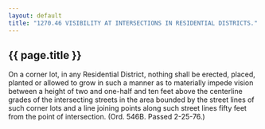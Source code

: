 ---
layout: default 
title: "1270.46 VISIBILITY AT INTERSECTIONS IN RESIDENTIAL DISTRICTS."---

{{ page.title }}
----------------

On a corner lot, in any Residential District, nothing shall be erected,
placed, planted or allowed to grow in such a manner as to materially
impede vision between a height of two and one-half and ten feet above
the centerline grades of the intersecting streets in the area bounded by
the street lines of such corner lots and a line joining points along
such street lines fifty feet from the point of intersection. (Ord. 546B.
Passed 2-25-76.)
